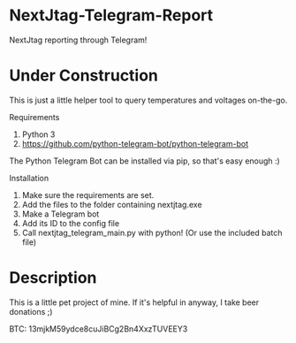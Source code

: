 # NextJtag-Telegram-Report
NextJtag reporting through Telegram!

# Under Construction

This is just a little helper tool to query temperatures and voltages on-the-go.

Requirements
1. Python 3
2. https://github.com/python-telegram-bot/python-telegram-bot

The Python Telegram Bot can be installed via pip, so that's easy enough :)

Installation

1. Make sure the requirements are set.
2. Add the files to the folder containing nextjtag.exe
3. Make a Telegram bot
4. Add its ID to the config file
5. Call nextjtag_telegram_main.py with python! (Or use the included batch file)

# Description

This is a little pet project of mine. If it's helpful in anyway, I take beer donations ;)

BTC: 13mjkM59ydce8cuJiBCg2Bn4XxzTUVEEY3
